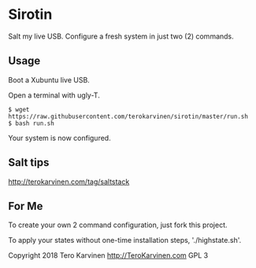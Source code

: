 # Sirotin

Salt my live USB. Configure a fresh system in just two (2) commands. 

## Usage

Boot a Xubuntu live USB. 

Open a terminal with ugly-T. 

	$ wget https://raw.githubusercontent.com/terokarvinen/sirotin/master/run.sh
	$ bash run.sh

Your system is now configured. 

## Salt tips

http://terokarvinen.com/tag/saltstack

## For Me

To create your own 2 command configuration, just fork this project. 

To apply your states without one-time installation steps, './highstate.sh'. 

Copyright 2018 Tero Karvinen http://TeroKarvinen.com
GPL 3

